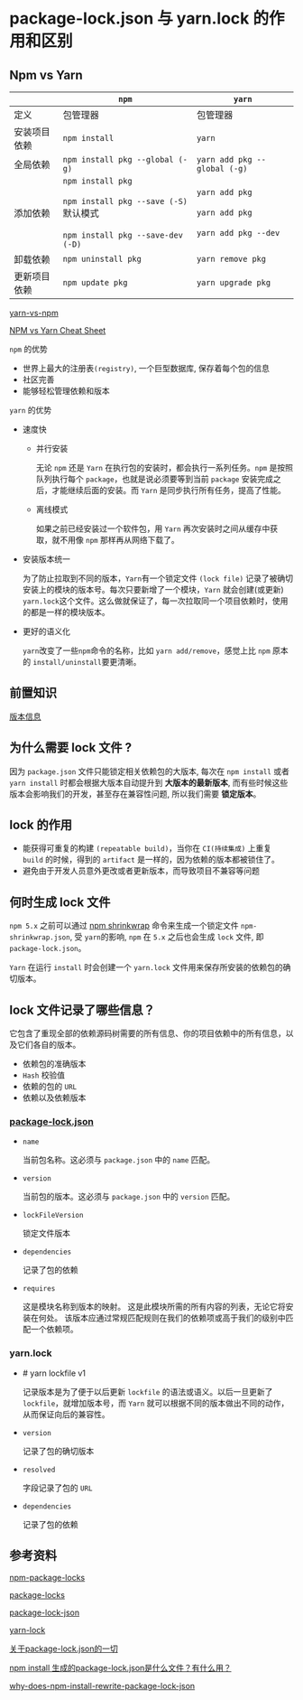 # package-lock.json 与 yarn.lock 的作用和区别

## Npm vs Yarn

|              | `npm`                                                        | `yarn`                                                       |
| ------------ | ------------------------------------------------------------ | ------------------------------------------------------------ |
| 定义         | 包管理器                                                     | 包管理器                                                     |
| 安装项目依赖 | `npm install`                                                | `yarn`                                                       |
| 全局依赖     | `npm install pkg --global (-g)`                              | `yarn add pkg --global (-g)`                                 |
| 添加依赖     | `npm install pkg`<br /><br />`npm install pkg --save (-S)` 默认模式 <br /><br />`npm install pkg --save-dev (-D)` | `yarn add pkg`<br /><br />`yarn add pkg`<br /><br />`yarn add pkg --dev` |
| 卸载依赖     | `npm uninstall pkg`                                          | `yarn remove pkg`                                            |
| 更新项目依赖 | `npm update pkg`                                             | `yarn upgrade pkg`                                           |

[yarn-vs-npm](https://www.sitepoint.com/yarn-vs-npm/)

[NPM vs Yarn Cheat Sheet](https://shift.infinite.red/npm-vs-yarn-cheat-sheet-8755b092e5cc)

`npm` 的优势

- 世界上最大的注册表`(registry)`, 一个巨型数据库, 保存着每个包的信息 
- 社区完善
- 能够轻松管理依赖和版本

`yarn` 的优势

- 速度快 

  - 并行安装

    无论 `npm` 还是 `Yarn` 在执行包的安装时，都会执行一系列任务。`npm` 是按照队列执行每个 `package`，也就是说必须要等到当前 `package` 安装完成之后，才能继续后面的安装。而 `Yarn` 是同步执行所有任务，提高了性能。

  - 离线模式

    如果之前已经安装过一个软件包，用 `Yarn` 再次安装时之间从缓存中获取，就不用像 `npm` 那样再从网络下载了。

- 安装版本统一

  为了防止拉取到不同的版本，`Yarn`有一个锁定文件 `(lock file)` 记录了被确切安装上的模块的版本号。每次只要新增了一个模块，`Yarn` 就会创建(或更新) `yarn.lock`这个文件。这么做就保证了，每一次拉取同一个项目依赖时，使用的都是一样的模块版本。

- 更好的语义化

   `yarn`改变了一些`npm`命令的名称，比如 `yarn add/remove`，感觉上比 `npm` 原本的 `install/uninstall`要更清晰。

## 前置知识

[版本信息](./npm-knowledge-reserve.md#版本信息)

## 为什么需要 lock 文件 ?

因为 `package.json` 文件只能锁定相关依赖包的大版本, 每次在 `npm install` 或者 `yarn install` 时都会根据大版本自动提升到 **大版本的最新版本**, 而有些时候这些版本会影响我们的开发，甚至存在兼容性问题, 所以我们需要 **锁定版本**。

## lock 的作用

- 能获得可重复的构建 `(repeatable build)`，当你在 `CI(持续集成)` 上重复 `build` 的时候，得到的 `artifact` 是一样的，因为依赖的版本都被锁住了。
- 避免由于开发人员意外更改或者更新版本，而导致项目不兼容等问题

## 何时生成 lock 文件

`npm 5.x` 之前可以通过 [npm shrinkwrap](https://docs.npmjs.com/cli/shrinkwrap) 命令来生成一个锁定文件 `npm-shrinkwrap.json`, 受 `yarn`的影响, `npm` 在 `5.x` 之后也会生成 `lock` 文件, 即 `package-lock.json`。

`Yarn` 在运行 `install` 时会创建一个 `yarn.lock` 文件用来保存所安装的依赖包的确切版本。

## lock 文件记录了哪些信息？

它包含了重现全部的依赖源码树需要的所有信息、你的项目依赖中的所有信息，以及它们各自的版本。

- 依赖包的准确版本
- `Hash` 校验值
- 依赖的包的 `URL`
- 依赖以及依赖版本

### [package-lock.json](https://docs.npmjs.com/configuring-npm/package-lock-json#file-format)

- `name`

  当前包名称。这必须与 `package.json` 中的 `name` 匹配。

- `version`

  当前包的版本。这必须与 `package.json` 中的 `version` 匹配。

- `lockFileVersion`

  锁定文件版本

- `dependencies`

  记录了包的依赖

- `requires`

  这是模块名称到版本的映射。 这是此模块所需的所有内容的列表，无论它将安装在何处。 该版本应通过常规匹配规则在我们的依赖项或高于我们的级别中匹配一个依赖项。

### yarn.lock

- \# yarn lockfile v1

  记录版本是为了便于以后更新 `lockfile` 的语法或语义。以后一旦更新了 `lockfile`，就增加版本号，而 `Yarn` 就可以根据不同的版本做出不同的动作，从而保证向后的兼容性。

- `version`

  记录了包的确切版本

- `resolved`

  字段记录了包的 `URL`

- `dependencies`

  记录了包的依赖

## 参考资料

[npm-package-locks](https://docs.npmjs.com/configuring-npm/package-locks.html)

[package-locks](https://docs.npmjs.com/files/package-locks)

[package-lock-json](https://docs.npmjs.com/configuring-npm/package-lock-json)

[yarn-lock](https://classic.yarnpkg.com/en/docs/yarn-lock)

[关于package-lock.json的一切](https://codertx.github.io/2018/01/09/about-package-json/)

[npm install 生成的package-lock.json是什么文件？有什么用？](https://www.zhihu.com/question/62331583)

[why-does-npm-install-rewrite-package-lock-json](https://stackoverflow.com/questions/45022048/why-does-npm-install-rewrite-package-lock-json)



